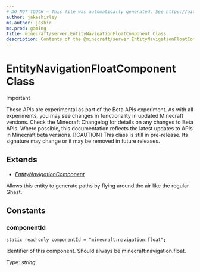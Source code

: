 ```yaml
---
# DO NOT TOUCH — This file was automatically generated. See https://github.com/mojang/minecraftapidocsgenerator to modify descriptions, examples, etc.
author: jakeshirley
ms.author: jashir
ms.prod: gaming
title: minecraft/server.EntityNavigationFloatComponent Class
description: Contents of the @minecraft/server.EntityNavigationFloatComponent class.
---
```

# EntityNavigationFloatComponent Class
>[!IMPORTANT]
>These APIs are experimental as part of the Beta APIs experiment. As with all experiments, you may see changes in functionality in updated Minecraft versions. Check the Minecraft Changelog for details on any changes to Beta APIs. Where possible, this documentation reflects the latest updates to APIs in Minecraft beta versions.
> [!CAUTION]
> This class is still in pre-release.  Its signature may change or it may be removed in future releases.

## Extends
- [*EntityNavigationComponent*](EntityNavigationComponent.md)

Allows this entity to generate paths by flying around the air like the regular Ghast.

## Constants

### **componentId**
`static read-only componentId = "minecraft:navigation.float";`

Identifier of this component. Should always be minecraft:navigation.float.

Type: *string*
